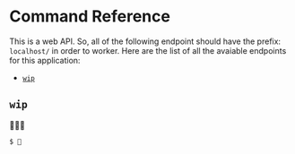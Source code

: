 # Command Reference

This is a web API. So, all of the following endpoint should have the prefix: `localhost/` in order to worker. Here are the list of all the avaiable endpoints for this application:

* [`wip`](#wip)


## `wip`

🚧🚧🚧

    $ 🚧
